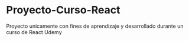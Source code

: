 # Proyecto-Curso-React
Proyecto unicamente con fines de aprendizaje y desarrollado durante un curso de React Udemy
